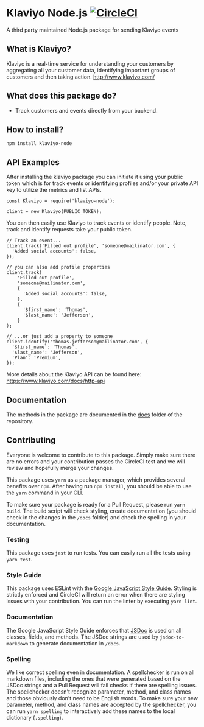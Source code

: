 # Klaviyo Node.js [![CircleCI](https://circleci.com/gh/itso-io/klaviyo-node.svg?style=svg)](https://circleci.com/gh/itso-io/klaviyo-node)
A third party maintained Node.js package for sending Klaviyo events

## What is Klaviyo?

Klaviyo is a real-time service for understanding your customers by aggregating all your customer data, identifying important groups of customers and then taking action.
http://www.klaviyo.com/

## What does this package do?

* Track customers and events directly from your backend.

## How to install?

    npm install klaviyo-node

## API Examples

After installing the klaviyo package you can initiate it using your public token which is for track events or identifying profiles and/or your private API key to utilize the metrics and list APIs.

    const Klaviyo = require('klaviyo-node');

    client = new Klaviyo(PUBLIC_TOKEN);

You can then easily use Klaviyo to track events or identify people.  Note, track and identify requests take your public token.

    // Track an event...
    client.track('Filled out profile', 'someone@mailinator.com', {
      'Added social accounts': false,
    });

    // you can also add profile properties
    client.track(
        'Filled out profile',
        'someone@mailinator.com',
        {
          'Added social accounts': false,
        },
        {
          '$first_name': 'Thomas',
          '$last_name': 'Jefferson',
        }
    );

    // ...or just add a property to someone
    client.identify('thomas.jefferson@mailinator.com', {
      '$first_name': 'Thomas',
      '$last_name': 'Jefferson',
      'Plan': 'Premium',
    });

More details about the Klaviyo API can be found here: https://www.klaviyo.com/docs/http-api

## Documentation
The methods in the package are documented in the [docs](https://github.com/itso-io/klaviyo-node/tree/master/docs) folder of the repository. 

## Contributing
Everyone is welcome to contribute to this package. Simply make sure there are no errors and your contribution passes the CircleCI test and we will review and hopefully merge your changes. 

This package uses `yarn` as a package manager, which provides several benefits over `npm`. After having run `npm install`, you should be able to use the `yarn` command in your CLI.

To make sure your package is ready for a Pull Request, please run `yarn build`. The build script will check styling, create documentation (you should check in the changes in the `/docs` folder) and check the spelling in your documentation.

### Testing
This package uses `jest` to run tests. You can easily run all the tests using `yarn test`.

### Style Guide
This package uses ESLint with the [Google JavaScript Style Guide](https://google.github.io/styleguide/jsguide.html). Styling is strictly enforced and CircleCI will return an error when there are styling issues with your contribution. You can run the linter by executing `yarn lint`.

### Documentation
The Google JavaScript Style Guide enforces that [JSDoc](https://developers.google.com/closure/compiler/docs/js-for-compiler) is used on all classes, fields, and methods. The JSDoc strings are used by `jsdoc-to-markdown` to generate documentation in `/docs`.

### Spelling
We like correct spelling even in documentation. A spellchecker is run on all markdown files, including the ones that were generated based on the JSDoc strings and a Pull Request will fail checks if there are spelling issues. The spellchecker doesn't recognize parameter, method, and class names and those obviously don't need to be English words. To make sure your new parameter, method, and class names are accepted by the spellchecker, you can run `yarn spelling` to interactively add these names to the local dictionary (`.spelling`).
